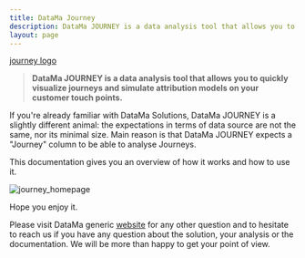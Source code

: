 ```yaml
---
title: DataMa Journey
description: DataMa JOURNEY is a data analysis tool that allows you to quickly visualize journeys and simulate attribution models on your customer touch points.
layout: page
---
```


[journey logo]({{site.url}}/{{site.baseurl}}/core_app/images/DataMa-JOURNEY-Logo-2.png)

> **DataMa JOURNEY is a data analysis tool that allows you to quickly visualize journeys and simulate attribution models on your customer touch points.**

If you're already familiar with DataMa Solutions, DataMa JOURNEY is a slightly different animal: the expectations in terms of data source are not the same, nor its minimal size. Main reason is that DataMa JOURNEY expects a "Journey" column to be able to analyse Journeys.

This documentation gives you an overview of how it works and how to use it.

![journey_homepage]({{site.url}}/{{site.baseurl}}/core_app/images/journey.png)

Hope you enjoy it.

Please visit DataMa generic [website](https://datama.fr/lets-talk/) for any other question and to hesitate to reach us if you have any question about the solution, your analysis or the documentation. We will be more than happy to get your point of view.
